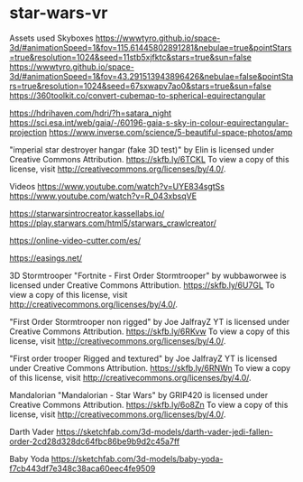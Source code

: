# star-wars-vr

Assets used
Skyboxes
https://wwwtyro.github.io/space-3d/#animationSpeed=1&fov=115.61445802891281&nebulae=true&pointStars=true&resolution=1024&seed=11stb5xjfktc&stars=true&sun=false
https://wwwtyro.github.io/space-3d/#animationSpeed=1&fov=43.291513943896426&nebulae=false&pointStars=true&resolution=1024&seed=67sxwapv7ao0&stars=true&sun=false
https://360toolkit.co/convert-cubemap-to-spherical-equirectangular

https://hdrihaven.com/hdri/?h=satara_night
https://sci.esa.int/web/gaia/-/60196-gaia-s-sky-in-colour-equirectangular-projection
https://www.inverse.com/science/5-beautiful-space-photos/amp

"imperial star destroyer hangar (fake 3D test)" by Elin is licensed under Creative Commons Attribution. https://skfb.ly/6TCKL To view a copy of this license, visit http://creativecommons.org/licenses/by/4.0/.


Videos
https://www.youtube.com/watch?v=UYE834sgtSs
https://www.youtube.com/watch?v=R_043xbsqVE

https://starwarsintrocreator.kassellabs.io/
https://play.starwars.com/html5/starwars_crawlcreator/

https://online-video-cutter.com/es/

https://easings.net/


3D
Stormtrooper
"Fortnite - First Order Stormtrooper" by wubbaworwee is licensed under Creative Commons Attribution. https://skfb.ly/6U7GL To view a copy of this license, visit http://creativecommons.org/licenses/by/4.0/.

"First Order Stormtrooper non rigged" by Joe JalfrayZ YT is licensed under Creative Commons Attribution. https://skfb.ly/6RKvw To view a copy of this license, visit http://creativecommons.org/licenses/by/4.0/.

"First order trooper Rigged and textured" by Joe JalfrayZ YT is licensed under Creative Commons Attribution. https://skfb.ly/6RNWn To view a copy of this license, visit http://creativecommons.org/licenses/by/4.0/.

Mandalorian
"Mandalorian - Star Wars" by GRIP420 is licensed under Creative Commons Attribution. https://skfb.ly/6o8Zn To view a copy of this license, visit http://creativecommons.org/licenses/by/4.0/.


Darth Vader
https://sketchfab.com/3d-models/darth-vader-jedi-fallen-order-2cd28d328dc64fbc86be9b9d2c45a7ff

Baby Yoda
https://sketchfab.com/3d-models/baby-yoda-f7cb443df7e348c38aca60eec4fe9509

